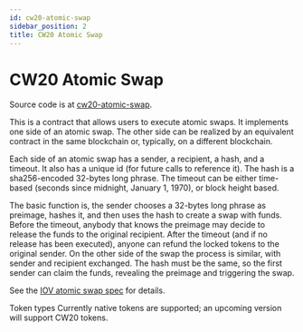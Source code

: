 ```yaml
---
id: cw20-atomic-swap
sidebar_position: 2
title: CW20 Atomic Swap
---
```


# CW20 Atomic Swap

Source code is at [cw20-atomic-swap](https://github.com/CosmWasm/cw-tokens/tree/main/contracts/cw20-atomic-swap).

This is a contract that allows users to execute atomic swaps. It implements one side of an atomic swap. The other side can be realized by an equivalent contract in the same blockchain or, typically, on a different blockchain.

Each side of an atomic swap has a sender, a recipient, a hash, and a timeout. It also has a unique id (for future calls to reference it). The hash is a sha256-encoded 32-bytes long phrase. The timeout can be either time-based (seconds since midnight, January 1, 1970), or block height based.

The basic function is, the sender chooses a 32-bytes long phrase as preimage, hashes it, and then uses the hash to create a swap with funds. Before the timeout, anybody that knows the preimage may decide to release the funds to the original recipient. After the timeout (and if no release has been executed), anyone can refund the locked tokens to the original sender. On the other side of the swap the process is similar, with sender and recipient exchanged. The hash must be the same, so the first sender can claim the funds, revealing the preimage and triggering the swap.

See the [IOV atomic swap spec](https://github.com/iov-one/iov-core/blob/master/docs/atomic-swap-protocol-v1.md) for details.

Token types
Currently native tokens are supported; an upcoming version will support CW20 tokens.


